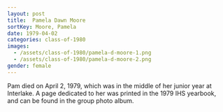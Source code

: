 ```yaml
---
layout: post
title:  Pamela Dawn Moore
sortKey: Moore, Pamela
date: 1979-04-02
categories: class-of-1980
images:
  - /assets/class-of-1980/pamela-d-moore-1.png
  - /assets/class-of-1980/pamela-d-moore-2.png
gender: female
---
```

Pam died on April 2, 1979, which was in the middle of her junior year at Interlake.  A page dedicated to her was printed in the 1979 IHS yearbook, and can be found in the group photo album.
